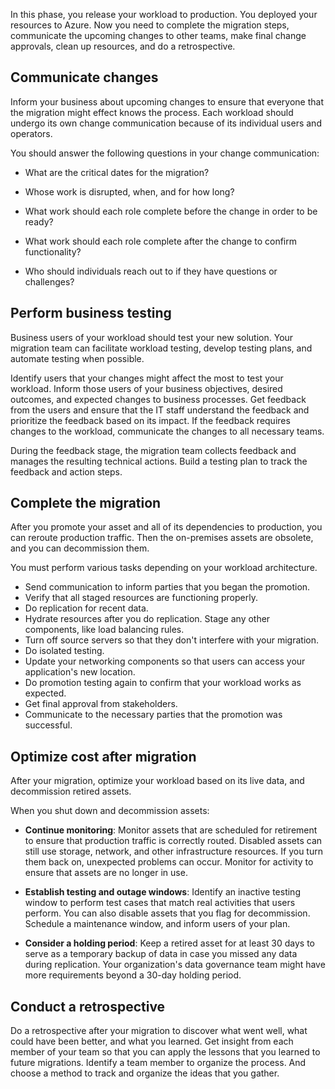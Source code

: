 In this phase, you release your workload to production. You deployed your resources to Azure. Now you need to complete the migration steps, communicate the upcoming changes to other teams, make final change approvals, clean up resources, and do a retrospective.

## Communicate changes

Inform your business about upcoming changes to ensure that everyone that the migration might effect knows the process. Each workload should undergo its own change communication because of its individual users and operators.

You should answer the following questions in your change communication:

- What are the critical dates for the migration?

- Whose work is disrupted, when, and for how long?
- What work should each role complete before the change in order to be ready?
- What work should each role complete after the change to confirm functionality?
- Who should individuals reach out to if they have questions or challenges?

## Perform business testing

Business users of your workload should test your new solution. Your migration team can facilitate workload testing, develop testing plans, and automate testing when possible.

Identify users that your changes might affect the most to test your workload. Inform those users of your business objectives, desired outcomes, and expected changes to business processes. Get feedback from the users and ensure that the IT staff understand the feedback and prioritize the feedback based on its impact. If the feedback requires changes to the workload, communicate the changes to all necessary teams.

During the feedback stage, the migration team collects feedback and manages the resulting technical actions. Build a testing plan to track the feedback and action steps.

## Complete the migration

After you promote your asset and all of its dependencies to production, you can reroute production traffic. Then the on-premises assets are obsolete, and you can decommission them.

You must perform various tasks depending on your workload architecture.

- Send communication to inform parties that you began the promotion.
- Verify that all staged resources are functioning properly.
- Do replication for recent data.
- Hydrate resources after you do replication. Stage any other components, like load balancing rules.
- Turn off source servers so that they don't interfere with your migration.
- Do isolated testing.
- Update your networking components so that users can access your application's new location.
- Do promotion testing again to confirm that your workload works as expected.
- Get final approval from stakeholders.
- Communicate to the necessary parties that the promotion was successful.

## Optimize cost after migration

After your migration, optimize your workload based on its live data, and decommission retired assets.

When you shut down and decommission assets:

- **Continue monitoring**: Monitor assets that are scheduled for retirement to ensure that production traffic is correctly routed. Disabled assets can still use storage, network, and other infrastructure resources. If you turn them back on, unexpected problems can occur. Monitor for activity to ensure that assets are no longer in use.

- **Establish testing and outage windows**: Identify an inactive testing window to perform test cases that match real activities that users perform. You can also disable assets that you flag for decommission. Schedule a maintenance window, and inform users of your plan.
- **Consider a holding period**: Keep a retired asset for at least 30 days to serve as a temporary backup of data in case you missed any data during replication. Your organization's data governance team might have more requirements beyond a 30-day holding period.

## Conduct a retrospective

Do a retrospective after your migration to discover what went well, what could have been better, and what you learned. Get insight from each member of your team so that you can apply the lessons that you learned to future migrations. Identify a team member to organize the process. And choose a method to track and organize the ideas that you gather.